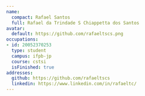 ```yaml
---
name:
  compact: Rafael Santos
  full: Rafael da Trindade S Chiappetta dos Santos
avatar:
  default: https://github.com/rafaeltscs.png
occupations:
- id: 20052370253
  type: student
  campus: ifpb-jp
  course: cstsi
  isFinished: true
addresses:
  github: https://github.com/rafaeltscs
  linkedin: https://www.linkedin.com/in/rafaeltc/
---
```

